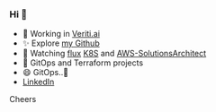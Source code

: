 ### Hi 👋


- 🔭 Working in [Veriti.ai](https://veriti.ai/) 
- ✨ Explore [my Github](https://github.com/doker78)
- 🌱 Watching 
[flux](https://flux-cd.io) [K8S](https://www.cncf.io/certification/cka/) and [AWS-SolutionsArchitect](https://explore.skillbuilder.aws/learn) 
- 👯 GitOps and Terraform projects
- 😄 GitOps..💬
-  [LinkedIn](https://www.linkedin.com/in/boris-bogdan-shkarupelov)

Cheers
